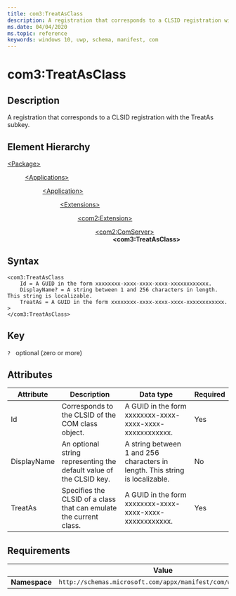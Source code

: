 ```yaml
---
title: com3:TreatAsClass
description: A registration that corresponds to a CLSID registration with the TreatAs subkey.
ms.date: 04/04/2020
ms.topic: reference
keywords: windows 10, uwp, schema, manifest, com
---
```


# com3:TreatAsClass

## Description

A registration that corresponds to a CLSID registration with the TreatAs subkey.

## Element Hierarchy
<dl>
<dt><a href="element-package.md">&lt;Package&gt;</a></dt>
<dd>
<dl>
<dt><a href="element-applications.md">&lt;Applications&gt;</a></dt>
<dd>
<dl>
<dt><a href="element-application.md">&lt;Application&gt;</a></dt>
<dd>
<dl>
<dt><a href="element-1-extensions.md">&lt;Extensions&gt;</a></dt>
<dd>
<dl>
<dt><a href="element-com2-extension.md">&lt;com2:Extension&gt;</a></dt>
<dd>
<dl>
<dt><a href="element-com2-comserver.md">&lt;com2:ComServer&gt;</a></dt>
<dd><b>&lt;com3:TreatAsClass&gt;</b></dd>
</dl>
</dd>
</dl>
</dd>
</dl>
</dd>
</dl>
</dd>
</dl>
</dd>
</dl>

## Syntax
```syntax
<com3:TreatAsClass 
    Id = A GUID in the form xxxxxxxx-xxxx-xxxx-xxxx-xxxxxxxxxxxx.
    DisplayName? = A string between 1 and 256 characters in length. This string is localizable.    
    TreatAs = A GUID in the form xxxxxxxx-xxxx-xxxx-xxxx-xxxxxxxxxxxx. >
</com3:TreatAsClass>
```

## Key
`?`   optional (zero or more)

## Attributes

| Attribute | Description | Data type | Required |
|-----------|-------------|-----------|----------|
| Id | Corresponds to the CLSID of the COM class object. | A GUID in the form xxxxxxxx-xxxx-xxxx-xxxx-xxxxxxxxxxxx. | Yes |
| DisplayName | An optional string representing the default value of the CLSID key. | A string between 1 and 256 characters in length. This string is localizable. | No |
| TreatAs | Specifies the CLSID of a class that can emulate the current class. | A GUID in the form xxxxxxxx-xxxx-xxxx-xxxx-xxxxxxxxxxxx. | Yes |

## Requirements
|               |    Value                                                         |
|---------------|-------------------------------------------------------------|
| **Namespace** | `http://schemas.microsoft.com/appx/manifest/com/windows10/3` |